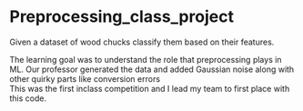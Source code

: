 # Preprocessing_class_project
Given a dataset of wood chucks classify them based on their features.

The learning goal was to understand the role that preprocessing plays in ML.
Our professor generated the data and added Gaussian noise along with other quirky parts like conversion errors  
This was the first inclass competition and I lead my team to first place with this code.
